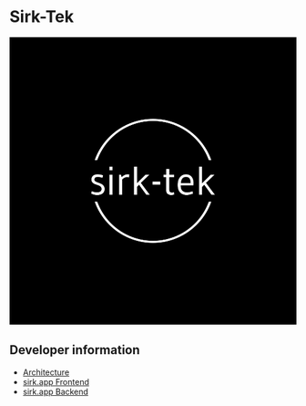 # Sirk-Tek

  ![Sirk-Tek logo](img/logo-white.png)

## Developer information

- [Architecture](https://github.com/sirktek/sirk-tech-architecture)
- [sirk.app Frontend](https://github.com/sirktek/sirk-app-frontend)
- [sirk.app Backend](https://github.com/sirktek/sirk-app-backend)

